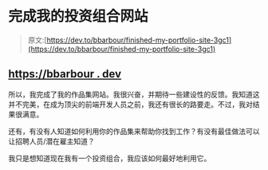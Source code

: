 # 完成我的投资组合网站

> 原文:[https://dev.to/bbarbour/finished-my-portfolio-site-3gc1](https://dev.to/bbarbour/finished-my-portfolio-site-3gc1)

## [https://bbarbour . dev](https://bbarbour.dev)

所以，我完成了我的作品集网站。我很兴奋，并期待一些建设性的反馈。我知道这并不完美，在成为顶尖的前端开发人员之前，我还有很长的路要走。不过，我对结果很满意。

还有，有没有人知道如何利用你的作品集来帮助你找到工作？有没有最佳做法可以让招聘人员/潜在雇主知道？

我只是想知道现在我有一个投资组合，我应该如何最好地利用它。